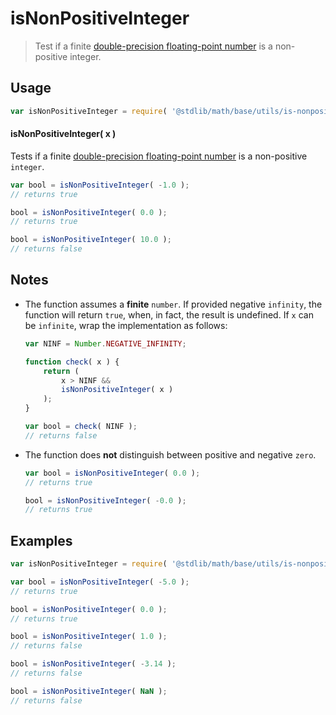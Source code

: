 isNonPositiveInteger
===

> Test if a finite [double-precision floating-point number][ieee754] is a non-positive integer.


<section class="usage">

## Usage

``` javascript
var isNonPositiveInteger = require( '@stdlib/math/base/utils/is-nonpositive-integer' );
```

#### isNonPositiveInteger( x )

Tests if a finite [double-precision floating-point number][ieee754] is a non-positive `integer`.

``` javascript
var bool = isNonPositiveInteger( -1.0 );
// returns true

bool = isNonPositiveInteger( 0.0 );
// returns true

bool = isNonPositiveInteger( 10.0 );
// returns false
```

<!-- </usage> -->


<section class="notes">

## Notes

* The function assumes a __finite__ `number`. If provided negative `infinity`, the function will return `true`, when, in fact, the result is undefined. If `x` can be `infinite`, wrap the implementation as follows:

    ``` javascript
    var NINF = Number.NEGATIVE_INFINITY;

    function check( x ) {
        return (
            x > NINF &&
            isNonPositiveInteger( x )
        );
    }

    var bool = check( NINF );
    // returns false
    ```

* The function does __not__ distinguish between positive and negative `zero`.

    ``` javascript
    var bool = isNonPositiveInteger( 0.0 );
    // returns true

    bool = isNonPositiveInteger( -0.0 );
    // returns true
    ```

<!-- </notes> -->


<section class="examples">

## Examples

``` javascript
var isNonPositiveInteger = require( '@stdlib/math/base/utils/is-nonpositive-integer' );

var bool = isNonPositiveInteger( -5.0 );
// returns true

bool = isNonPositiveInteger( 0.0 );
// returns true

bool = isNonPositiveInteger( 1.0 );
// returns false

bool = isNonPositiveInteger( -3.14 );
// returns false

bool = isNonPositiveInteger( NaN );
// returns false
```

<!-- </examples> -->


<section class="links">

[ieee754]: https://en.wikipedia.org/wiki/IEEE_754-1985

<!-- </links> -->
